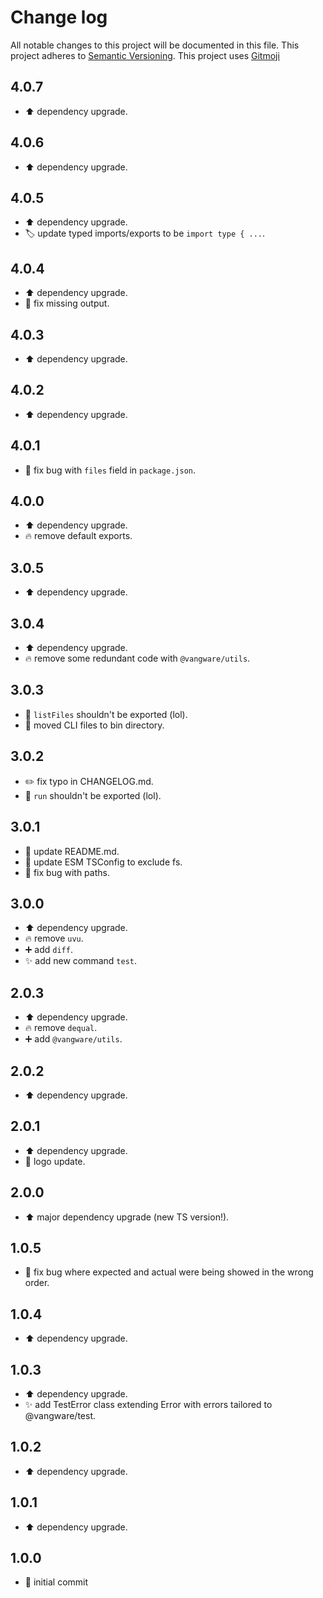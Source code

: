 # Change log
All notable changes to this project will be documented in this file.
This project adheres to [Semantic Versioning](https://semver.org/).
This project uses [Gitmoji](https://gitmoji.carloscuesta.me/)

## 4.0.7

- :arrow_up: dependency upgrade.

## 4.0.6

- :arrow_up: dependency upgrade.

## 4.0.5

- :arrow_up: dependency upgrade.
- :label: update typed imports/exports to be `import type { ...`.

## 4.0.4

- :arrow_up: dependency upgrade.
- :bug: fix missing output.

## 4.0.3

- :arrow_up: dependency upgrade.

## 4.0.2

- :arrow_up: dependency upgrade.

## 4.0.1

- :bug: fix bug with `files` field in `package.json`.

## 4.0.0

- :arrow_up: dependency upgrade.
- :fire: remove default exports.

## 3.0.5

- :arrow_up: dependency upgrade.

## 3.0.4

- :arrow_up: dependency upgrade.
- :fire: remove some redundant code with `@vangware/utils`.

## 3.0.3

- :bug: `listFiles` shouldn't be exported (lol).
- :truck: moved CLI files to bin directory.

## 3.0.2

- :pencil2: fix typo in CHANGELOG.md.
- :bug: `run` shouldn't be exported (lol).

## 3.0.1

- :memo: update README.md.
- :wrench: update ESM TSConfig to exclude fs.
- :bug: fix bug with paths.

## 3.0.0

- :arrow_up: dependency upgrade.
- :fire: remove `uvu`.
- :heavy_plus_sign: add `diff`.
- :sparkles: add new command `test`.

## 2.0.3

- :arrow_up: dependency upgrade.
- :fire: remove `dequal`.
- :heavy_plus_sign: add `@vangware/utils`.

## 2.0.2

- :arrow_up: dependency upgrade.

## 2.0.1

- :arrow_up: dependency upgrade.
- :art: logo update.

## 2.0.0

- :arrow_up: major dependency upgrade (new TS version!).

## 1.0.5

- :bug: fix bug where expected and actual were being showed in the wrong order.

## 1.0.4

- :arrow_up: dependency upgrade.

## 1.0.3

- :arrow_up: dependency upgrade.
- :sparkles: add TestError class extending Error with errors tailored to @vangware/test.

## 1.0.2

- :arrow_up: dependency upgrade.

## 1.0.1

- :arrow_up: dependency upgrade.

## 1.0.0

- :tada: initial commit
